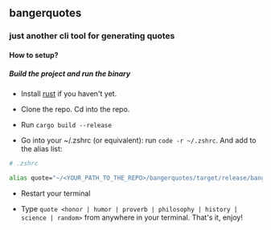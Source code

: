 ## bangerquotes
### just another cli tool for generating quotes

#### How to setup?

##### Build the project and run the binary

- Install [rust](https://www.rust-lang.org/tools/install) if you haven't yet.

- Clone the repo. Cd into the repo.

- Run `cargo build --release`

- Go into your ~/.zshrc (or equivalent): run `code -r ~/.zshrc`.
And add to the alias list: 

```bash
# .zshrc

alias quote="~/<YOUR_PATH_TO_THE_REPO>/bangerquotes/target/release/bangerquotes"
```

- Restart your terminal

- Type `quote <honor | humor | proverb | philosophy | history | science | random>` from anywhere in your terminal. That's it, enjoy!


